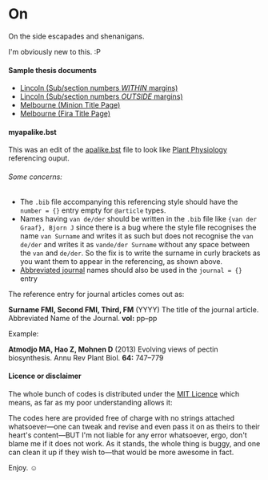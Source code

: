 # On
On the side escapades
and shenanigans.

I'm obviously new to this. :P

#### Sample thesis documents
* [Lincoln (Sub/section numbers *WITHIN* margins)](http://j.mp/lincolnu1)
* [Lincoln (Sub/section numbers *OUTSIDE* margins)](http://j.mp/lincolnu2)
* [Melbourne (Minion Title Page)](http://bit.ly/1JEYk7C)
* [Melbourne (Fira Title Page)](http://bit.ly/1I1iliU)

#### myapalike.bst 
This was an edit of the [apalike.bst](http://ftp.cs.stanford.edu/tex/bibtex/apalike.bst) file to look like [Plant Physiology](http://www.plantphysiol.org/) referencing ouput.
###### Some concerns:
* The `.bib` file accompanying this referencing style should have the `number = {}` entry empty for `@article` types.
* Names having `van de/der` should be written in the `.bib` file like `{van der Graaf}, Bjorn J` since there is a bug where the style file recognises the name `van Surname` and writes it as such but does not recognise the `van de/der` and writes it as `vande/der Surname` without any space between the `van` and `de/der`. So the fix is to write the surname in curly brackets as you want them to appear in the referencing, as shown above.
* [Abbreviated journal](http://images.webofknowledge.com/images/help/WOS/A_abrvjt.html) names should also be used in the `journal = {}` entry

The reference entry for journal articles comes out as:

**Surname FMI, Second FMI, Third, FM** (YYYY) The title of the journal article. Abbreviated Name of the Journal. **vol:** pp&ndash;pp

Example:

**Atmodjo MA, Hao Z, Mohnen D** (2013) Evolving views of pectin biosynthesis. Annu Rev Plant Biol. **64:** 747&ndash;779






#### Licence or disclaimer

The whole bunch of codes is distributed under the [MIT Licence](https://opensource.org/licenses/MIT) which means, as far as my poor understanding allows it:

The codes here are provided free of charge with no strings attached whatsoever&mdash;one can tweak and revise and even pass it on as theirs to their heart's content&mdash;BUT I'm not liable for any error whatsoever, ergo, don't blame me if it does not work. As it stands, the whole thing is buggy, and one can clean it up if they wish to&mdash;that would be more awesome in fact.

Enjoy. &#9786;
